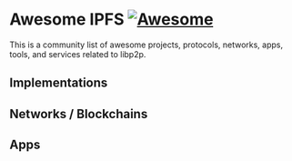 # Awesome IPFS [![Awesome](https://cdn.rawgit.com/sindresorhus/awesome/d7305f38d29fed78fa85652e3a63e154dd8e8829/media/badge.svg)](https://github.com/sindresorhus/awesome)


This is a community list of awesome projects, protocols, networks, apps, tools, and services related to libp2p.


## Implementations


## Networks / Blockchains


## Apps
